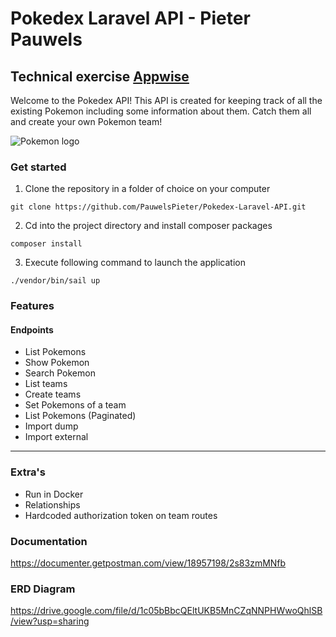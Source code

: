 # Pokedex Laravel API - Pieter Pauwels
## Technical exercise [Appwise](https://www.appwise.be/)
Welcome to the Pokedex API! This API is created for keeping track of all the existing Pokemon including some information about them.
Catch them all and create your own Pokemon team!

![Pokemon logo](https://cdn.mos.cms.futurecdn.net/nJqzZf3iyhawJfofUMicFV-320-80.jpg "Pokemon logo")

### Get started
1. Clone the repository in a folder of choice on your computer
```
git clone https://github.com/PauwelsPieter/Pokedex-Laravel-API.git
```

2. Cd into the project directory and install composer packages
```
composer install
```

3. Execute following command to launch the application
```
./vendor/bin/sail up
```

### Features
#### Endpoints
- List Pokemons
- Show Pokemon
- Search Pokemon
- List teams
- Create teams
- Set Pokemons of a team
- List Pokemons (Paginated)
- Import dump
- Import external

- - - - -
### Extra's
- Run in Docker
- Relationships
- Hardcoded authorization token on team routes

### Documentation
https://documenter.getpostman.com/view/18957198/2s83zmMNfb

### ERD Diagram
https://drive.google.com/file/d/1c05bBbcQEltUKB5MnCZqNNPHWwoQhlSB/view?usp=sharing
